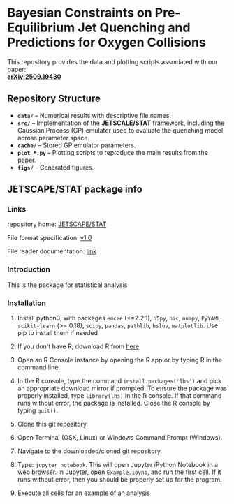 # Bayesian Constraints on Pre-Equilibrium Jet Quenching and Predictions for Oxygen Collisions

This repository provides the data and plotting scripts associated with our paper:  
[**arXiv:2509.19430**](https://arxiv.org/abs/2509.19430)  

## Repository Structure

- **`data/`** – Numerical results with descriptive file names.  
- **`src/`** – Implementation of the **JETSCALE/STAT** framework, including the Gaussian Process (GP) emulator used to evaluate the quenching model across parameter space.  
- **`cache/`** – Stored GP emulator parameters.  
- **`plot_*.py`** – Plotting scripts to reproduce the main results from the paper.  
- **`figs/`** – Generated figures.  

<!-- =================================================================== -->
## JETSCAPE/STAT package info

### Links
repository home: [JETSCAPE/STAT](https://github.com/JETSCAPE/STAT/tree/master)

File format specification: [v1.0](https://www.evernote.com/l/ACWFCWrEcPxHPJ3_P0zUT74nuasCoL_DBmY)

File reader documentation: [link](https://www.evernote.com/l/ACXYRePvf2lNirII32b25Wg93rqD0kH1LSs)

[comment]: # (Previous documentation: http://hic-param-est.readthedocs.io/en/latest/ )

[comment]: # (-- Need to double check if everything up to date)

### Introduction

This is the package for statistical analysis

### Installation

1. Install python3, with packages `emcee` (<=2.2.1), `h5py`, `hic`, `numpy`, `PyYAML`, `scikit-learn` (>= 0.18), `scipy`, `pandas`, `pathlib`, `hsluv`, `matplotlib`.  Use pip to install them if needed

2. If you don't have R, download R from [here](https://cran.cnr.berkeley.edu/)

3. Open an R Console instance by opening the R app or by typing R in the command line.

4. In the R console, type the command `install.packages('lhs')` and pick an appropriate download mirror if prompted. To ensure the package was properly installed, type `library(lhs)` in the R console. If that command runs without error, the package is installed. Close the R console by typing `quit()`.

5. Clone this git repository

6. Open Terminal (OSX, Linux) or Windows Command Prompt (Windows).

7. Navigate to the downloaded/cloned git repository.

8. Type: `jupyter notebook`. This will open Jupyter iPython Notebook in a web browser.
In Jupyter, open `Example.ipynb`, and run the first cell. If it runs without error, then you should be properly set up for the program.

9. Execute all cells for an example of an analysis




